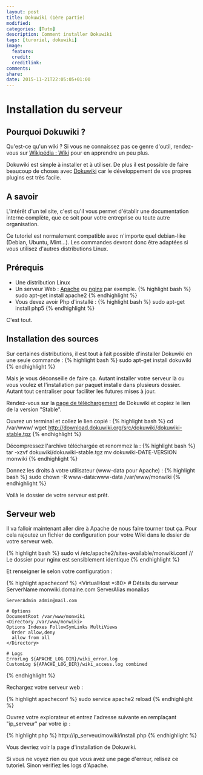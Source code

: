 ```yaml
---
layout: post
title: Dokuwiki (1ère partie)
modified:
categories: [Tuto]
description: Comment installer Dokuwiki
tags: [turoriel, dokuwiki]
image:
  feature:
  credit:
  creditlink:
comments:
share:
date: 2015-11-21T22:05:05+01:00
---
```


# Installation du serveur

## Pourquoi Dokuwiki ?

Qu'est-ce qu'un wiki ? Si vous ne connaissez pas ce genre d'outil, rendez-vous sur [Wikipédia : Wiki](https://fr.wikipedia.org/wiki/Wiki) pour en apprendre un peu plus. 

Dokuwiki est simple à installer et à utiliser. De plus il est possible de faire beaucoup de choses avec [Dokuwiki](https://www.dokuwiki.org/) car le développement de vos propres plugins est très facile.

## A savoir
L'intérêt d'un tel site, c'est qu'il vous permet d'établir une documentation interne complète, que ce soit pour votre entreprise ou toute autre organisation. 

Ce tutoriel est normalement compatible avec n'importe quel debian-like (Debian, Ubuntu, Mint...). Les commandes devront donc être adaptées si vous utilisez d'autres distributions Linux.

## Prérequis

 * Une distribution Linux
 * Un serveur Web : [Apache](http://www.apache.org/httpd) ou [nginx](http://nginx.org/) par exemple.
{% highlight bash %}
sudo apt-get install apache2
{% endhighlight %}
 * Vous devez avoir Php d'installé :
{% highlight bash %}
sudo apt-get install php5
{% endhighlight %}

C'est tout.

## Installation des sources

Sur certaines distributions, il est tout à fait possible d'installer Dokuwiki en une seule commande :
{% highlight bash %}
sudo apt-get install dokuwiki
{% endhighlight %}

Mais je vous déconseille de faire ça. Autant installer votre serveur là ou vous voulez et l'installation par paquet installe dans plusieurs dossier. Autant tout centraliser pour faciliter les futures mises à jour.

Rendez-vous sur la [page de téléchargement](http://download.dokuwiki.org/) de Dokuwiki et copiez le lien de la version "Stable". 

Ouvrez un terminal et collez le lien copié :
{% highlight bash %}
cd /var/www/
wget http://download.dokuwiki.org/src/dokuwiki/dokuwiki-stable.tgz
{% endhighlight %}

Décompressez l'archive téléchargée et renommez la :
{% highlight bash %}
tar -xzvf dokuwiki/dokuwiki-stable.tgz
mv dokuwiki-DATE-VERSION monwiki
{% endhighlight %}

Donnez les droits à votre utilisateur (www-data pour Apache) :
{% highlight bash %}
sudo chown -R www-data:www-data /var/www/monwiki
{% endhighlight %}

Voilà le dossier de votre serveur est prêt.

## Serveur web

Il va falloir maintenant aller dire à Apache de nous faire tourner tout ça. Pour cela rajoutez un fichier de configuration pour votre Wiki dans le dssier de votre serveur web.

{% highlight bash %}
sudo vi /etc/apache2/sites-available/monwiki.conf
// Le dossier pour nginx est sensiblement identique
{% endhighlight %}

Et renseigner le selon votre configuration :

{% highlight apacheconf %}
<VirtualHost *:80>
    # Détails du serveur
    ServerName monwiki.domaine.com
    ServerAlias monalias
    
    ServerAdmin admin@mail.com

    # Options
    DocumentRoot /var/www/monwiki
    <Directory /var/www/monwiki>
    Options Indexes FollowSymLinks MultiViews
      Order allow,deny
      allow from all
    </Directory>

    # Logs
    ErrorLog ${APACHE_LOG_DIR}/wiki_error.log
    CustomLog ${APACHE_LOG_DIR}/wiki_access.log combined

</VirtualHost>
{% endhighlight %}

Rechargez votre serveur web :

{% highlight apacheconf %}
sudo service apache2 reload
{% endhighlight %}

Ouvrez votre explorateur et entrez l'adresse suivante en remplaçant "ip_serveur" par votre ip :

{% highlight php %}
http://ip_serveur/mowiki/install.php
{% endhighlight %}

Vous devriez voir la page d'installation de Dokuwiki.

Si vous ne voyez rien ou que vous avez une page d'erreur, relisez ce tutoriel. Sinon vérifiez les logs d'Apache.
